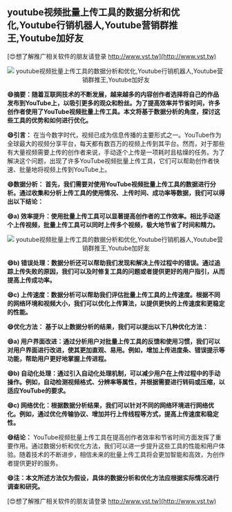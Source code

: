 ## **youtube视频批量上传工具的数据分析和优化,Youtube行销机器人,Youtube营销群推王,Youtube加好友**

[😍想了解推广相关软件的朋友请登录 http://www.vst.tw](http://www.vst.tw)

 <center><img src="https://vst.tw/MP4/tuiguang/png/8.png" alt="youtube视频批量上传工具的数据分析和优化,Youtube行销机器人,Youtube营销群推王,Youtube加好友"></center>

**😄摘要：随着互联网技术的不断发展，越来越多的内容创作者选择将自己的作品发布到YouTube上，以吸引更多的观众和粉丝。为了提高效率并节省时间，许多创作者使用了YouTube视频批量上传工具。本文将基于数据分析的角度，探讨这些工具的优势和如何进行优化。**

**😄引言：**
在当今数字时代，视频已成为信息传播的主要形式之一。YouTube作为全球最大的视频分享平台，每天都有数百万的视频上传到其平台。然而，对于那些有大量视频需要上传的创作者来说，手动逐个上传是一项耗时且枯燥的任务。为了解决这个问题，出现了许多YouTube视频批量上传工具，它们可以帮助创作者快速、批量地将视频上传到YouTube上。

**😄数据分析： 首先，我们需要对使用YouTube视频批量上传工具的数据进行分析。通过收集和分析上传工具的使用情况、上传时间、成功率等数据，我们可以得出以下结论：**

**😄a) 效率提升：使用批量上传工具可以显著提高创作者的工作效率。相比手动逐个上传视频，批量上传工具可以同时上传多个视频，极大地节省了时间和精力。**

 <center><img src="https://vst.tw/MP4/tuiguang/png/0.png" alt="youtube视频批量上传工具的数据分析和优化,Youtube行销机器人,Youtube营销群推王,Youtube加好友"></center>

**😄b) 错误处理：数据分析还可以帮助我们发现和解决上传过程中的错误。通过追踪上传失败的原因，我们可以及时修复工具的问题或者提供更好的用户指引，从而提高上传成功率。**

**😄c) 上传速度：数据分析可以帮助我们评估批量上传工具的上传速度。根据不同的网络环境和视频大小，我们可以优化上传算法，以提供更快的上传速度和更稳定的性能。**

**😄优化方法： 基于以上数据分析的结果，我们可以提出以下几种优化方法：**

**😄a) 用户界面改进：通过分析用户对批量上传工具的反馈和使用习惯，我们可以对用户界面进行改进，使其更加直观、易用。例如，增加上传进度条、错误提示等功能，帮助用户更好地掌握上传进程。**

**😄b) 自动化处理：通过引入自动化处理机制，可以减少用户在上传过程中的手动操作。例如，自动检测视频格式、分辨率等属性，并根据需要进行转码或压缩，以适应YouTube的要求。**

**😄c) 网络优化：根据数据分析结果，我们可以针对不同的网络环境进行网络优化。例如，通过优化传输协议、增加并行上传线程等方式，提高上传速度和稳定性。**

**😄结论：**
YouTube视频批量上传工具在提高创作者效率和节省时间方面发挥了重要作用。通过数据分析和优化方法，我们可以进一步提升这些工具的性能和用户体验。随着技术的不断进步，相信未来的批量上传工具将会更加智能和高效，为创作者提供更好的服务。

**😄注：本文所述方法仅为假设，具体的数据分析和优化方法应根据实际情况进行调查和研究。**

[😍想了解推广相关软件的朋友请登录 http://www.vst.tw](http://www.vst.tw)



